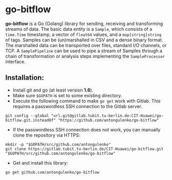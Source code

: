 # go-bitflow
**go-bitflow** is a Go (Golang) library for sending, receiving and transforming streams of data.
The basic data entity is a `Sample`, which consists of a `time.Time` timestamp, a vector of `float64` values, and a `map[string]string` of tags.
Samples can be (un)marshalled in CSV and a dense binary format.
The marshalled data can be transported over files, standard I/O channels, or TCP.
A `SamplePipeline` can be used to pipe a stream of Samples through a chain of transformation or analysis steps implementing the `SampleProcessor` interface.

## Installation:
* Install git and go (at least version **1.6**).
* Make sure `$GOPATH` is set to some existing directory.
* Execute the following command to make `go get` work with Gitlab. This requires a passwordless SSH connection to the Gitlab server.

```shell
git config --global "url.git@gitlab.tubit.tu-berlin.de:CIT-Huawei/go-bitflow.git.insteadOf" "https://github.com/antongulenko/go-bitflow"
```

* If the passwordless SSH connection does not work, you can manually clone the repository via HTTPS:

```shell
mkdir -p "$GOPATH/src/github.com/antongulenko"
git clone https://gitlab.tubit.tu-berlin.de/CIT-Huawei/go-bitflow.git "$GOPATH/src/github.com/antongulenko/go-bitflow" 
```

* Get and install this library:

```shell
go get github.com/antongulenko/go-bitflow
```
